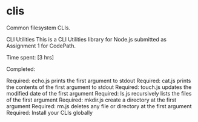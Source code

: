 # clis
Common filesystem CLIs.

CLI Utilities
This is a CLI Utilities library for Node.js submitted as Assignment 1 for CodePath.

Time spent: [3 hrs]

Completed:

 Required: echo.js prints the first argument to stdout
 Required: cat.js prints the contents of the first argument to stdout
 Required: touch.js updates the modified date of the first argument
 Required: ls.js recursively lists the files of the first argument
 Required: mkdir.js create a directory at the first argument
 Required: rm.js deletes any file or directory at the first argument
 Required: Install your CLIs globally
